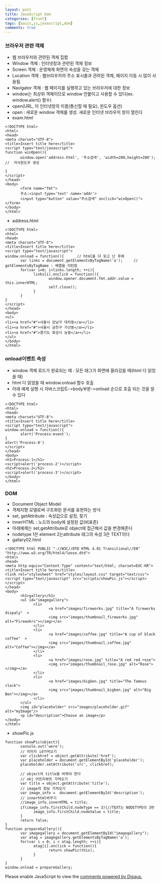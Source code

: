 ```yaml
---
layout: post
title: JavaScript dom
categories: [front]
tags: [basic,js,javascript,dom]
comments: true
---
```

### 브라우저 관련 객체
- 웹 브라우저와 관련된 객체 집합
- Window 객체 : 인터넷창과 관련된 객체 정보
- Screen 객체 :  운영체제 화면의 속성을 갖는 객체
- Location 객체 : 웹브라우저의 주소 표시줄과 관려된 객체, 페이지 이동 시 많이 사용됨
- Navigator 객체 : 웹 페이지를 실행하고 있는 브라우저에 대한 정보
- window는 최상위 객체이므로 window 안붙이고 사용할 수 있다(ex. window.alert() 함수)
- open(URL, 이 인터넷창의 이름(통신할 때 필요), 윈도우 옵션) 
- open : 새로운 window 객체를 생성. 새로운 인터넷 브라우저 창이 열린다
- exam.html
~~~
<!DOCTYPE html>
<html>
<head>
<meta charset="UTF-8">
<title>Insert title here</title>
<script type="text/javascript">
function winOpen(){
       window.open('address.html', '주소검색', 'width=200,height=200');  //  자식윈도우 생성
       
}
</script>
</head>
<body>
       <form name="fmt">
       주소:<input type='text' name='addr'>
       <input type="button" value="주소검색" onclick="winOpen()">
</form>
</body>
</html>
~~~
- address.html

~~~
<!DOCTYPE html>
<html>
<head>
<meta charset="UTF-8">
<title>Insert title here</title>
<script type="text/javascript">
window.onload = function(){      // html을 다 읽고 난 후에
       var links = document.getElementsByTagName('a');     //  getElementsByTagName : 배열을 리턴함
       for(var i=0; i<links.length; ++i){
             links[i].onclick = function(){
                    window.opener.document.fmt.addr.value = this.innerHTML;
                    self.close();
             }
       }
}
</script>
</head>
<body>
<ul>
<li><a href="#">서울시 강남구 대치동</a></li>
<li><a href="#">서울시 금천구 가산동</a></li>
<li><a href="#">경기도 화성시 능동</a></li>
</ul>
</body>
</html>
~~~

### onload이벤트 속성
- window 객체 로드가 완료되는 때 : 모든 태그가 화면에 올라갔을 때(html 다 읽었을 때)
- html 다 읽었을 때 window.onload 함수 호출
- 아래 예제 실행 시 자바스크립트->body부분->onload 순으로 호출 되는 것을 알 수 있다

~~~
<!DOCTYPE html>
<html>
<head>
<meta charset="UTF-8">
<title>Insert title here</title>
<script type="text/javascript">
window.onload = function(){
       alert('Process-event');
}
alert('Process-0')
</script>
</head>
<body>
<h1>Process-1</h1>
<script>alert('process-2')</script>
<h2>Process-2</h2>
<script>alert('process-3')</script>
</body>
</html>
~~~

### DOM
- Document Object Model
- 객체지향 모델로써 구조화된 문서를 표현하는 방식
- set, getAttribute : 속성값으로 설정, 찾기
- innerHTML : 노드의 body에 설정된 값(비표준)
- 아래예제는 set,getAttribute로 object에 접근해서 값을 변경해준다
- nodetype 1은 element 2는attribute 태그의 속성 3은 TEXT이다
- gallary02.html

~~~
<!DOCTYPE html PUBLIC "-//W3C//DTD HTML 4.01 Transitional//EN"  "http://www.w3.org/TR/html4/loose.dtd">
<html>
<head>
<meta http-equiv="Content-Type" content="text/html; charset=EUC-KR">
<title>Insert title here</title>
<link rel="stylesheet" href="styles/layout.css" target="text/css">
<script type="text/javascript" src="scripts/showPic.js"></script>
</script>
</head>
<body>
       <h1>gallery</h1>
       <ul id="imagegallery">
             <li>
                    <a href="images/fireworks.jpg" title="A fireworks dispaly"  >
                    <img src="images/thumbnail_fireworks.jpg"  alt="Firewokrs"></img></a>
             </li>
             <li>
                    <a href="images/coffee.jpg" title="A cup of black coffee"  >
                    <img src="images/thumbnail_coffee.jpg"  alt="Coffee"></img></a>
             </li>
             <li>
                    <a href="images/rose.jpg" title="A red red rose">
                    <img src="images/thumbnail_rose.jpg" alt="Rose"></img></a>
             </li>
             <li>         
                    <a href="images/bigben.jpg" title="The famous clock">
                    <img src="images/thumbnail_bigben.jpg" alt="Big  Ben"></img></a>
             </li>
       </ul>
       <img id="placeholder" src="images/placeholder.gif" alt="myImage"/>
       <p id="description">Choose an image</p>
</body>
</html>
~~~
- showPic.js

~~~
function showPic(object){
       console.out('were');
       // 이미지 id가져오기
       var clickhref = object.getAttribute('href');
       var placeholder = document.getElementById('placeholder');
       placeholder.setAttribute('src', clickhref);
       
       // object의 title을 바꿔야 한다
       // obj 어트리뷰트 가져오기
       var title = object.getAttribute('title');
       // image의 정보 가져오기
       var image_info =  document.getElementById('description');
       // innerhtml바꾸기
       //image_info.innerHTML = title;
       if(image_info.firstChild.nodeType == 3){//TEXT는 NODETYPE이 3번
             image_info.firstChild.nodeValue = title;
       }
       return false;
}
function prepareGallery(){
       var imagegallery = document.getElementById("imagegallery");
       var atag = imagegallery.getElementsByTagName('a');
       for(var i = 0; i < atag.length; ++i){
             atag[i].onclick = function(){
                    return showPic(this);
             }
       }
}
window.onload = prepareGallery;
~~~


<div id="disqus_thread"></div>
<script>

/**
*  RECOMMENDED CONFIGURATION VARIABLES: EDIT AND UNCOMMENT THE SECTION BELOW TO INSERT DYNAMIC VALUES FROM YOUR PLATFORM OR CMS.
*  LEARN WHY DEFINING THESE VARIABLES IS IMPORTANT: https://disqus.com/admin/universalcode/#configuration-variables*/
/*
var disqus_config = function () {
this.page.url = PAGE_URL;  // Replace PAGE_URL with your page's canonical URL variable
this.page.identifier = PAGE_IDENTIFIER; // Replace PAGE_IDENTIFIER with your page's unique identifier variable
};
*/
(function() { // DON'T EDIT BELOW THIS LINE
var d = document, s = d.createElement('script');
s.src = 'https://parkwonhui.disqus.com/embed.js';
s.setAttribute('data-timestamp', +new Date());
(d.head || d.body).appendChild(s);
})();
</script>
<noscript>Please enable JavaScript to view the <a href="https://disqus.com/?ref_noscript">comments powered by Disqus.</a></noscript>
                            

